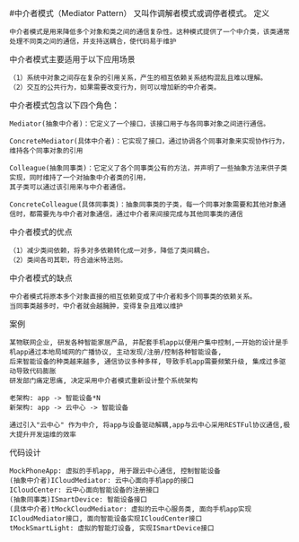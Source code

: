 #中介者模式（Mediator Pattern）
    又叫作调解者模式或调停者模式。
定义

	中介者模式是用来降低多个对象和类之间的通信复杂性。这种模式提供了一个中介类，该类通常处理不同类之间的通信，并支持送耦合，使代码易于维护

中介者模式主要适用于以下应用场景

	（1）系统中对象之间存在复杂的引用关系，产生的相互依赖关系结构混乱且难以理解。
	（2）交互的公共行为，如果需要改变行为，则可以增加新的中介者类。

中介者模式包含以下四个角色：

    Mediator(抽象中介者)：它定义了一个接口，该接口用于与各同事对象之间进行通信。
    
    ConcreteMediator(具体中介者)：它实现了接口，通过协调各个同事对象来实现协作行为，维持各个同事对象的引用
    
    Colleague(抽象同事类)：它定义了各个同事类公有的方法，并声明了一些抽象方法来供子类实现，同时维持了一个对抽象中介者类的引用，
    其子类可以通过该引用来与中介者通信。
    
    ConcreteColleague(具体同事类)：抽象同事类的子类，每一个同事对象需要和其他对象通信时，都需要先与中介者对象通信，通过中介者来间接完成与其他同事类的通信



中介者模式的优点

	（1）减少类间依赖，将多对多依赖转化成一对多，降低了类间耦合。
	（2）类间各司其职，符合迪米特法则。

中介者模式的缺点

	中介者模式将原本多个对象直接的相互依赖变成了中介者和多个同事类的依赖关系。
	当同事类越多时，中介者就会越臃肿，变得复杂且难以维护
	
案例

	某物联网企业, 研发各种智能家居产品, 并配套手机app以便用户集中控制,一开始的设计是手机app通过本地局域网的广播协议, 主动发现/注册/控制各种智能设备,
	后来智能设备的种类越来越多, 通信协议多种多样, 导致手机app需要频繁升级, 集成过多驱动导致代码膨胀
	研发部门痛定思痛, 决定采用中介者模式重新设计整个系统架构
	
	老架构: app -> 智能设备*N
	新架构: app -> 云中心 -> 智能设备
	
	通过引入"云中心" 作为中介, 将app与设备驱动解耦,app与云中心采用RESTFul协议通信,极大提升开发运维的效率
代码设计

	MockPhoneApp: 虚拟的手机app, 用于跟云中心通信, 控制智能设备
	(抽象中介者)ICloudMediator: 云中心面向手机app的接口
	ICloudCenter: 云中心面向智能设备的注册接口
	(抽象同事类)ISmartDevice: 智能设备接口
	(具体中介者)tMockCloudMediator: 虚拟的云中心服务类, 面向手机app实现ICloudMediator接口, 面向智能设备实现ICloudCenter接口
	tMockSmartLight: 虚拟的智能灯设备, 实现ISmartDevice接口
